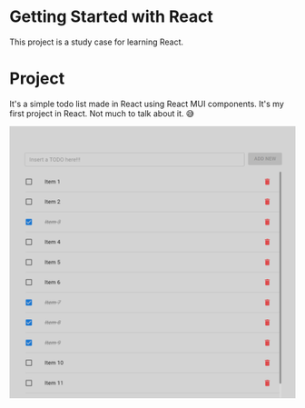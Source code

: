 # Getting Started with React

This project is a study case for learning React. 

# Project

It's a simple todo list made in React using React MUI components. It's my first project in React. Not much to talk about it. 😅

![Todo list page](./images/page.png)